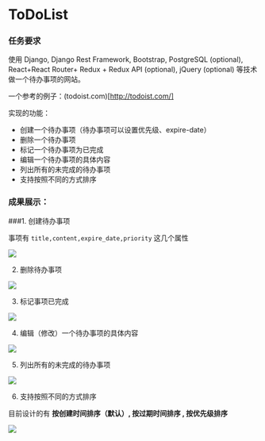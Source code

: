 # ToDoList

### 任务要求

使用 Django, Django Rest Framework, Bootstrap, PostgreSQL (optional), React+React Router+ Redux + Redux API (optional), jQuery (optional) 等技术做一个待办事项的网站。

一个参考的例子：(todoist.com)[http://todoist.com/]

实现的功能：

* 创建一个待办事项（待办事项可以设置优先级、expire-date）
* 删除一个待办事项
* 标记一个待办事项为已完成
* 编辑一个待办事项的具体内容
* 列出所有的未完成的待办事项
* 支持按照不同的方式排序

### 成果展示：

###1. 创建待办事项

事项有 `title,content,expire_date,priority` 这几个属性

![](https://d3dr1ze7164817.cloudfront.net/items/302C3O283U0M3Y2m3v1z/Screen%20recording%202017-05-14%20at%2006.13.08%20PM.gif?X-CloudApp-Visitor-Id=2759577)


2. 删除待办事项

![](https://d3dr1ze7164817.cloudfront.net/items/1Q1f3w3x1D2W3Z0d340h/Screen%20recording%202017-05-14%20at%2006.14.26%20PM.gif?X-CloudApp-Visitor-Id=2759577)


3. 标记事项已完成

![](https://d3dr1ze7164817.cloudfront.net/items/0o1k1u1F1P2d1F33322Z/Screen%20recording%202017-05-14%20at%2006.17.04%20PM.gif?X-CloudApp-Visitor-Id=2759577)


4. 编辑（修改）一个待办事项的具体内容

![](https://d3dr1ze7164817.cloudfront.net/items/3Y310U403T0a0w2p2m00/Screen%20recording%202017-05-14%20at%2006.15.32%20PM.gif?X-CloudApp-Visitor-Id=2759577)


5. 列出所有的未完成的待办事项

![](https://d3dr1ze7164817.cloudfront.net/items/192E0x2d3P222L0c0a0m/Screen%20recording%202017-05-14%20at%2006.21.39%20PM.gif?X-CloudApp-Visitor-Id=2759577)


6. 支持按照不同的方式排序

目前设计的有 **按创建时间排序（默认）, 按过期时间排序 , 按优先级排序**

![](https://d3dr1ze7164817.cloudfront.net/items/1P0M1F1A081t3N1P2z13/Screen%20recording%202017-05-14%20at%2006.23.44%20PM.gif?X-CloudApp-Visitor-Id=2759577)
